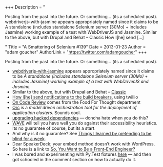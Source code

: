 +++
Description = "<p>Posting from the past into the future. Or something… (its a scheduled post). webdriverjs-with-jasmine appears appropriately named since it claims to be A standalone (includes standalone Selenium server (30Mo) + includes Jasmine) working example of a test with WebDriverJS and Jasmine. Similar to the above, but with Drupal and Behat – Classic How I[he] send […]</p>"
Title = "A Smattering of Selenium #139"
Date = 2013-01-23
Author = "adam goucher"
AuthorLink = "https://twitter.com/adamgoucher"
+++

<p>Posting from the past into the future. Or something&#8230; (its a scheduled post).</p>
<ul>
<li><a href="https://github.com/ericminio/webdriverjs-with-jasmine">webdriverjs-with-jasmine</a> appears appropriately named since it claims to be <i>A standalone (includes standalone Selenium server (30Mo) + includes Jasmine) working example of a test with WebDriverJS and Jasmine.</i></li>
<li>Similar to the above, but with Drupal and Behat &#8211; <a href="https://github.com/sprice/classic">Classic</a></li>
<li><a href="http://twitter.yfrog.com/h3kgdcp">How I[he] send notifications to the build breakers.</a> using twillio</li>
<li><a href="http://vocamus.net/dave/?p=1569">On Code Review</a> comes from the Food For Thought department</li>
<li><a href="https://github.com/youdevise/orc">Orc</a> is a <i>model driven orchestration tool for the deployment of application clusters</i>. Sounds cool.</li>
<li><a href="http://searls.testdouble.com/2013/01/18/upgrading-hacked-dependencies/">upgrading hacked dependencies</a> &#8212; doncha hate when you do this?</li>
<li><a href="http://wave.webaim.org/">WAVE</a> will tell you have well you do against their accessibility heuristics. Its no guarantee of course, but its a start.</li>
<li>And why is it no guarantee? See <a href="http://blog.silktide.com/2013/01/things-learned-pretending-to-be-blind-for-a-week/">Things I learned by pretending to be blind for a week</a>.</li>
<li>Dear SpeakerDeck; your embed method doesn&#8217;t work with WordPress. So here is a link to <a href="https://speakerdeck.com/dmosher/so-you-want-to-be-a-front-end-engineer">So, You Want to Be a Front-End Engineer?</a></li>
<li>I was bored and experimenting with Py.Test fixtures <a href="https://gist.github.com/3921739">here</a> &#8212; and then got schooled in the comment section on how to actually do it.</li>
</ul>

